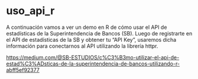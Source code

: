 # uso_api_r

A continuación vamos a ver un demo en R de cómo usar el API de estadísticas de la Superintendencia de Bancos (SB). 
Luego de registrarte en el API de estadísticas de la SB y obtener tu “API Key”, usaremos dicha información para conectarnos al API utilizando la librería httpr.

https://medium.com/@SB-ESTUDIOS/c%C3%B3mo-utilizar-el-api-de-estad%C3%ADsticas-de-la-superintendencia-de-bancos-utilizando-r-abff5ef92377
